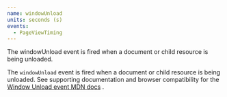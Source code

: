 ```yaml
---
name: windowUnload
units: seconds (s)
events:
  - PageViewTiming
---
```


The windowUnload event is fired when a document or child resource is being unloaded.

The `windowUnload` event is fired when a document or child resource is being unloaded. See supporting documentation and browser compatibility for the [Window Unload event MDN docs](https://developer.mozilla.org/en-US/docs/Web/API/Window/unload_event "Link opens in a new window.") .